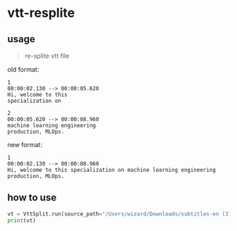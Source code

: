 # vtt-resplite
## usage
> re-splite vtt file

old format:
```
1
00:00:02.130 --> 00:00:05.620
Hi, welcome to this
specialization on

2
00:00:05.620 --> 00:00:08.960
machine learning engineering
production, MLOps.
```

new format:
```
1
00:00:02.130 --> 00:00:08.960
Hi, welcome to this specialization on machine learning engineering production, MLOps.
```


## how to use
```python
vt = VttSplit.run(source_path="/Users/wizard/Downloads/subtitles-en (3).vtt")
print(vt)
```
